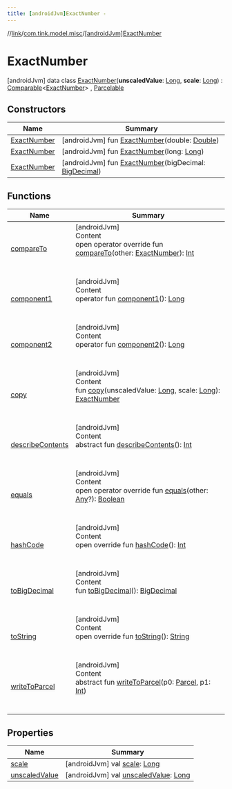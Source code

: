 ```yaml
---
title: [androidJvm]ExactNumber -
---
```

//[link](../../index.md)/[com.tink.model.misc](../index.md)/[[androidJvm]ExactNumber](index.md)



# ExactNumber  
 [androidJvm] data class [ExactNumber](index.md)(**unscaledValue**: [Long](https://kotlinlang.org/api/latest/jvm/stdlib/kotlin/-long/index.html), **scale**: [Long](https://kotlinlang.org/api/latest/jvm/stdlib/kotlin/-long/index.html)) : [Comparable](https://kotlinlang.org/api/latest/jvm/stdlib/kotlin/-comparable/index.html)<[ExactNumber](index.md)> , [Parcelable](https://developer.android.com/reference/kotlin/android/os/Parcelable.html)   


## Constructors  
  
|  Name|  Summary| 
|---|---|
| <a name="com.tink.model.misc/ExactNumber/ExactNumber/#kotlin.Double/PointingToDeclaration/"></a>[ExactNumber](-exact-number.md)| <a name="com.tink.model.misc/ExactNumber/ExactNumber/#kotlin.Double/PointingToDeclaration/"></a> [androidJvm] fun [ExactNumber](-exact-number.md)(double: [Double](https://kotlinlang.org/api/latest/jvm/stdlib/kotlin/-double/index.html))   <br>
| <a name="com.tink.model.misc/ExactNumber/ExactNumber/#kotlin.Long/PointingToDeclaration/"></a>[ExactNumber](-exact-number.md)| <a name="com.tink.model.misc/ExactNumber/ExactNumber/#kotlin.Long/PointingToDeclaration/"></a> [androidJvm] fun [ExactNumber](-exact-number.md)(long: [Long](https://kotlinlang.org/api/latest/jvm/stdlib/kotlin/-long/index.html))   <br>
| <a name="com.tink.model.misc/ExactNumber/ExactNumber/#java.math.BigDecimal/PointingToDeclaration/"></a>[ExactNumber](-exact-number.md)| <a name="com.tink.model.misc/ExactNumber/ExactNumber/#java.math.BigDecimal/PointingToDeclaration/"></a> [androidJvm] fun [ExactNumber](-exact-number.md)(bigDecimal: [BigDecimal](https://developer.android.com/reference/kotlin/java/math/BigDecimal.html))   <br>


## Functions  
  
|  Name|  Summary| 
|---|---|
| <a name="com.tink.model.misc/ExactNumber/compareTo/#com.tink.model.misc.ExactNumber/PointingToDeclaration/"></a>[compareTo](compare-to.md)| <a name="com.tink.model.misc/ExactNumber/compareTo/#com.tink.model.misc.ExactNumber/PointingToDeclaration/"></a>[androidJvm]  <br>Content  <br>open operator override fun [compareTo](compare-to.md)(other: [ExactNumber](index.md)): [Int](https://kotlinlang.org/api/latest/jvm/stdlib/kotlin/-int/index.html)  <br><br><br>
| <a name="com.tink.model.misc/ExactNumber/component1/#/PointingToDeclaration/"></a>[component1](component1.md)| <a name="com.tink.model.misc/ExactNumber/component1/#/PointingToDeclaration/"></a>[androidJvm]  <br>Content  <br>operator fun [component1](component1.md)(): [Long](https://kotlinlang.org/api/latest/jvm/stdlib/kotlin/-long/index.html)  <br><br><br>
| <a name="com.tink.model.misc/ExactNumber/component2/#/PointingToDeclaration/"></a>[component2](component2.md)| <a name="com.tink.model.misc/ExactNumber/component2/#/PointingToDeclaration/"></a>[androidJvm]  <br>Content  <br>operator fun [component2](component2.md)(): [Long](https://kotlinlang.org/api/latest/jvm/stdlib/kotlin/-long/index.html)  <br><br><br>
| <a name="com.tink.model.misc/ExactNumber/copy/#kotlin.Long#kotlin.Long/PointingToDeclaration/"></a>[copy](copy.md)| <a name="com.tink.model.misc/ExactNumber/copy/#kotlin.Long#kotlin.Long/PointingToDeclaration/"></a>[androidJvm]  <br>Content  <br>fun [copy](copy.md)(unscaledValue: [Long](https://kotlinlang.org/api/latest/jvm/stdlib/kotlin/-long/index.html), scale: [Long](https://kotlinlang.org/api/latest/jvm/stdlib/kotlin/-long/index.html)): [ExactNumber](index.md)  <br><br><br>
| <a name="android.os/Parcelable/describeContents/#/PointingToDeclaration/"></a>[describeContents](../../com.tink.service.provider/[android-jvm]-provider-filter/index.md#%5Bandroid.os%2FParcelable%2FdescribeContents%2F%23%2FPointingToDeclaration%2F%5D%2FFunctions%2F-586840090)| <a name="android.os/Parcelable/describeContents/#/PointingToDeclaration/"></a>[androidJvm]  <br>Content  <br>abstract fun [describeContents](../../com.tink.service.provider/[android-jvm]-provider-filter/index.md#%5Bandroid.os%2FParcelable%2FdescribeContents%2F%23%2FPointingToDeclaration%2F%5D%2FFunctions%2F-586840090)(): [Int](https://kotlinlang.org/api/latest/jvm/stdlib/kotlin/-int/index.html)  <br><br><br>
| <a name="kotlin/Any/equals/#kotlin.Any?/PointingToDeclaration/"></a>[equals](../../com.tink.service.user/[android-jvm]-user-profile-service-impl/index.md#%5Bkotlin%2FAny%2Fequals%2F%23kotlin.Any%3F%2FPointingToDeclaration%2F%5D%2FFunctions%2F-586840090)| <a name="kotlin/Any/equals/#kotlin.Any?/PointingToDeclaration/"></a>[androidJvm]  <br>Content  <br>open operator override fun [equals](../../com.tink.service.user/[android-jvm]-user-profile-service-impl/index.md#%5Bkotlin%2FAny%2Fequals%2F%23kotlin.Any%3F%2FPointingToDeclaration%2F%5D%2FFunctions%2F-586840090)(other: [Any](https://kotlinlang.org/api/latest/jvm/stdlib/kotlin/-any/index.html)?): [Boolean](https://kotlinlang.org/api/latest/jvm/stdlib/kotlin/-boolean/index.html)  <br><br><br>
| <a name="kotlin/Any/hashCode/#/PointingToDeclaration/"></a>[hashCode](../../com.tink.service.user/[android-jvm]-user-profile-service-impl/index.md#%5Bkotlin%2FAny%2FhashCode%2F%23%2FPointingToDeclaration%2F%5D%2FFunctions%2F-586840090)| <a name="kotlin/Any/hashCode/#/PointingToDeclaration/"></a>[androidJvm]  <br>Content  <br>open override fun [hashCode](../../com.tink.service.user/[android-jvm]-user-profile-service-impl/index.md#%5Bkotlin%2FAny%2FhashCode%2F%23%2FPointingToDeclaration%2F%5D%2FFunctions%2F-586840090)(): [Int](https://kotlinlang.org/api/latest/jvm/stdlib/kotlin/-int/index.html)  <br><br><br>
| <a name="com.tink.model.misc/ExactNumber/toBigDecimal/#/PointingToDeclaration/"></a>[toBigDecimal](to-big-decimal.md)| <a name="com.tink.model.misc/ExactNumber/toBigDecimal/#/PointingToDeclaration/"></a>[androidJvm]  <br>Content  <br>fun [toBigDecimal](to-big-decimal.md)(): [BigDecimal](https://developer.android.com/reference/kotlin/java/math/BigDecimal.html)  <br><br><br>
| <a name="kotlin/Any/toString/#/PointingToDeclaration/"></a>[toString](../../com.tink.service.user/[android-jvm]-user-profile-service-impl/index.md#%5Bkotlin%2FAny%2FtoString%2F%23%2FPointingToDeclaration%2F%5D%2FFunctions%2F-586840090)| <a name="kotlin/Any/toString/#/PointingToDeclaration/"></a>[androidJvm]  <br>Content  <br>open override fun [toString](../../com.tink.service.user/[android-jvm]-user-profile-service-impl/index.md#%5Bkotlin%2FAny%2FtoString%2F%23%2FPointingToDeclaration%2F%5D%2FFunctions%2F-586840090)(): [String](https://kotlinlang.org/api/latest/jvm/stdlib/kotlin/-string/index.html)  <br><br><br>
| <a name="android.os/Parcelable/writeToParcel/#android.os.Parcel#kotlin.Int/PointingToDeclaration/"></a>[writeToParcel](../../com.tink.service.provider/[android-jvm]-provider-filter/index.md#%5Bandroid.os%2FParcelable%2FwriteToParcel%2F%23android.os.Parcel%23kotlin.Int%2FPointingToDeclaration%2F%5D%2FFunctions%2F-586840090)| <a name="android.os/Parcelable/writeToParcel/#android.os.Parcel#kotlin.Int/PointingToDeclaration/"></a>[androidJvm]  <br>Content  <br>abstract fun [writeToParcel](../../com.tink.service.provider/[android-jvm]-provider-filter/index.md#%5Bandroid.os%2FParcelable%2FwriteToParcel%2F%23android.os.Parcel%23kotlin.Int%2FPointingToDeclaration%2F%5D%2FFunctions%2F-586840090)(p0: [Parcel](https://developer.android.com/reference/kotlin/android/os/Parcel.html), p1: [Int](https://kotlinlang.org/api/latest/jvm/stdlib/kotlin/-int/index.html))  <br><br><br>


## Properties  
  
|  Name|  Summary| 
|---|---|
| <a name="com.tink.model.misc/ExactNumber/scale/#/PointingToDeclaration/"></a>[scale](scale.md)| <a name="com.tink.model.misc/ExactNumber/scale/#/PointingToDeclaration/"></a> [androidJvm] val [scale](scale.md): [Long](https://kotlinlang.org/api/latest/jvm/stdlib/kotlin/-long/index.html)   <br>
| <a name="com.tink.model.misc/ExactNumber/unscaledValue/#/PointingToDeclaration/"></a>[unscaledValue](unscaled-value.md)| <a name="com.tink.model.misc/ExactNumber/unscaledValue/#/PointingToDeclaration/"></a> [androidJvm] val [unscaledValue](unscaled-value.md): [Long](https://kotlinlang.org/api/latest/jvm/stdlib/kotlin/-long/index.html)   <br>

